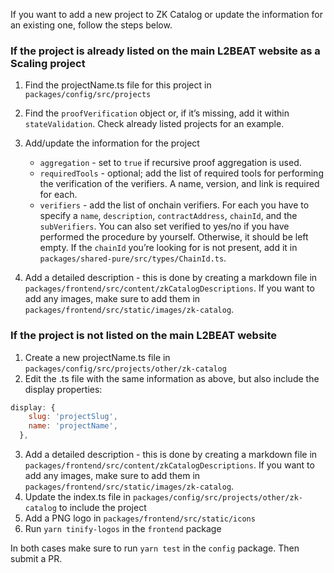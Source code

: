 If you want to add a new project to ZK Catalog or update the information for an existing one, follow the steps below.

### If the project is already listed on the main L2BEAT website as a Scaling project

1. Find the projectName.ts file for this project in `packages/config/src/projects`
2. Find the `proofVerification` object or, if it’s missing, add it within `stateValidation`. Check already listed projects for an example.
3. Add/update the information for the project

   - `aggregation` - set to `true` if recursive proof aggregation is used.
   - `requiredTools` - optional; add the list of required tools for performing the verification of the verifiers. A name, version, and link is required for each.
   - `verifiers` - add the list of onchain verifiers. For each you have to specify a `name`, `description`, `contractAddress`, `chainId`, and the `subVerifiers`. You can also set verified to yes/no if you have performed the procedure by yourself. Otherwise, it should be left empty.
     If the `chainId` you’re looking for is not present, add it in `packages/shared-pure/src/types/ChainId.ts`.

4. Add a detailed description - this is done by creating a markdown file in `packages/frontend/src/content/zkCatalogDescriptions`. If you want to add any images, make sure to add them in `packages/frontend/src/static/images/zk-catalog`.

### If the project is not listed on the main L2BEAT website

1. Create a new projectName.ts file in `packages/config/src/projects/other/zk-catalog`
2. Edit the .ts file with the same information as above, but also include the display properties:

```jsx
display: {
    slug: 'projectSlug',
    name: 'projectName',
  },
```

3. Add a detailed description - this is done by creating a markdown file in `packages/frontend/src/content/zkCatalogDescriptions`. If you want to add any images, make sure to add them in `packages/frontend/src/static/images/zk-catalog`.
4. Update the index.ts file in `packages/config/src/projects/other/zk-catalog` to include the project
5. Add a PNG logo in `packages/frontend/src/static/icons`
6. Run `yarn tinify-logos` in the `frontend` package

In both cases make sure to run `yarn test` in the `config` package.
Then submit a PR.
